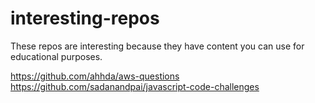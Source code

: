 # interesting-repos

These repos are interesting because they have content you can use for educational purposes.

https://github.com/ahhda/aws-questions
https://github.com/sadanandpai/javascript-code-challenges
